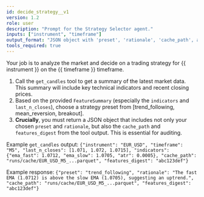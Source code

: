 ```yaml
---
id: decide_strategy__v1
version: 1.2
role: user
description: "Prompt for the Strategy Selector agent."
inputs: ["instrument", "timeframe"]
output_format: "JSON object with 'preset', 'rationale', 'cache_path', and 'features_digest' keys."
tools_required: true
---
```

Your job is to analyze the market and decide on a trading strategy for {{ instrument }} on the {{ timeframe }} timeframe.

1. Call the `get_candles` tool to get a summary of the latest market data. This summary will include key technical indicators and recent closing prices.
2. Based on the provided `FeatureSummary` (especially the `indicators` and `last_n_closes`), choose a strategy preset from [trend_following, mean_reversion, breakout].
3. **Crucially**, you must return a JSON object that includes not only your chosen `preset` and `rationale`, but also the `cache_path` and `features_digest` from the tool output. This is essential for auditing.

Example `get_candles` output:
`{"instrument": "EUR_USD", "timeframe": "M5", "last_n_closes": [1.071, 1.072, 1.0715], "indicators": {"ema_fast": 1.0712, "ema_slow": 1.0705, "atr": 0.0005}, "cache_path": "runs/cache/EUR_USD_M5_...parquet", "features_digest": "abc123def"}`

Example response:
`{"preset": "trend_following", "rationale": "The fast EMA (1.0712) is above the slow EMA (1.0705), suggesting an uptrend.", "cache_path": "runs/cache/EUR_USD_M5_...parquet", "features_digest": "abc123def"}`
